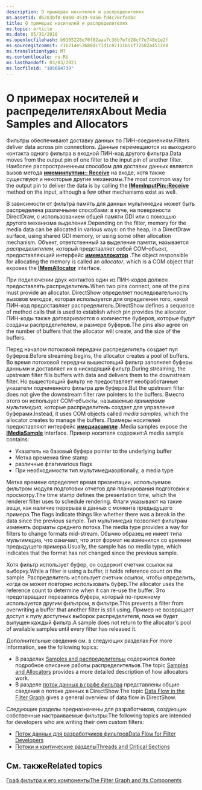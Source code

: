```yaml
---
description: О примерах носителей и распределителях
ms.assetid: d6283bf0-0460-4519-9a56-fd4c78cfaabc
title: О примерах носителей и распределителях
ms.topic: article
ms.date: 05/31/2018
ms.openlocfilehash: b9105228e70f82aaa7c36b7e7d28cf7e748e1e2f
ms.sourcegitcommit: c16214e53680dc71d1c07111b51f72b82a4512d8
ms.translationtype: MT
ms.contentlocale: ru-RU
ms.lasthandoff: 03/03/2021
ms.locfileid: "105684739"
---
```

# <a name="about-media-samples-and-allocators"></a><span data-ttu-id="7858d-103">О примерах носителей и распределителях</span><span class="sxs-lookup"><span data-stu-id="7858d-103">About Media Samples and Allocators</span></span>

<span data-ttu-id="7858d-104">Фильтры обеспечивают доставку данных по ПИН-соединениям.</span><span class="sxs-lookup"><span data-stu-id="7858d-104">Filters deliver data across pin connections.</span></span> <span data-ttu-id="7858d-105">Данные перемещаются из выходного контакта одного фильтра в входной ПИН-код другого фильтра.</span><span class="sxs-lookup"><span data-stu-id="7858d-105">Data moves from the output pin of one filter to the input pin of another filter.</span></span> <span data-ttu-id="7858d-106">Наиболее распространенным способом для доставки данных является вызов метода [**имеминпутпин:: Receive**](/windows/desktop/api/Strmif/nf-strmif-imeminputpin-receive) на входе, хотя также существуют и некоторые другие механизмы.</span><span class="sxs-lookup"><span data-stu-id="7858d-106">The most common way for the output pin to deliver the data is by calling the [**IMemInputPin::Receive**](/windows/desktop/api/Strmif/nf-strmif-imeminputpin-receive) method on the input, although a few other mechanisms exist as well.</span></span>

<span data-ttu-id="7858d-107">В зависимости от фильтра память для данных мультимедиа может быть распределена различными способами: в куче, на поверхности DirectDraw, с использованием общей памяти GDI или с помощью другого механизма выделения.</span><span class="sxs-lookup"><span data-stu-id="7858d-107">Depending on the filter, memory for the media data can be allocated in various ways: on the heap, in a DirectDraw surface, using shared GDI memory, or using some other allocation mechanism.</span></span> <span data-ttu-id="7858d-108">Объект, ответственный за выделение памяти, называется *распределителем*, который представляет собой COM-объект, предоставляющий интерфейс [**имемаллокатор**](/windows/desktop/api/Strmif/nn-strmif-imemallocator) .</span><span class="sxs-lookup"><span data-stu-id="7858d-108">The object responsible for allocating the memory is called an *allocator*, which is a COM object that exposes the [**IMemAllocator**](/windows/desktop/api/Strmif/nn-strmif-imemallocator) interface.</span></span>

<span data-ttu-id="7858d-109">При подключении двух контактов один из ПИН-кодов должен предоставлять распределитель.</span><span class="sxs-lookup"><span data-stu-id="7858d-109">When two pins connect, one of the pins must provide an allocator.</span></span> <span data-ttu-id="7858d-110">DirectShow определяет последовательность вызовов методов, которая используется для определения того, какой ПИН-код предоставляет распределитель.</span><span class="sxs-lookup"><span data-stu-id="7858d-110">DirectShow defines a sequence of method calls that is used to establish which pin provides the allocator.</span></span> <span data-ttu-id="7858d-111">ПИН-коды также договариваются о количестве буферов, которые будут созданы распределителем, и размере буферов.</span><span class="sxs-lookup"><span data-stu-id="7858d-111">The pins also agree on the number of buffers that the allocator will create, and the size of the buffers.</span></span>

<span data-ttu-id="7858d-112">Перед началом потоковой передачи распределитель создает пул буферов.</span><span class="sxs-lookup"><span data-stu-id="7858d-112">Before streaming begins, the allocator creates a pool of buffers.</span></span> <span data-ttu-id="7858d-113">Во время потоковой передачи вышестоящий фильтр заполняет буферы данными и доставляет их в нисходящий фильтр.</span><span class="sxs-lookup"><span data-stu-id="7858d-113">During streaming, the upstream filter fills buffers with data and delivers them to the downstream filter.</span></span> <span data-ttu-id="7858d-114">Но вышестоящий фильтр не предоставляет необработанные указатели подчиненного фильтра для буферов.</span><span class="sxs-lookup"><span data-stu-id="7858d-114">But the upstream filter does not give the downstream filter raw pointers to the buffers.</span></span> <span data-ttu-id="7858d-115">Вместо этого он использует COM-объекты, называемые *примерами мультимедиа*, которые распределитель создает для управления буферами.</span><span class="sxs-lookup"><span data-stu-id="7858d-115">Instead, it uses COM objects called *media samples*, which the allocator creates to manage the buffers.</span></span> <span data-ttu-id="7858d-116">Примеры носителей предоставляют интерфейс [**имедиасампле**](/windows/desktop/api/Strmif/nn-strmif-imediasample) .</span><span class="sxs-lookup"><span data-stu-id="7858d-116">Media samples expose the [**IMediaSample**](/windows/desktop/api/Strmif/nn-strmif-imediasample) interface.</span></span> <span data-ttu-id="7858d-117">Пример носителя содержит:</span><span class="sxs-lookup"><span data-stu-id="7858d-117">A media sample contains:</span></span>

-   <span data-ttu-id="7858d-118">Указатель на базовый буфер</span><span class="sxs-lookup"><span data-stu-id="7858d-118">a pointer to the underlying buffer</span></span>
-   <span data-ttu-id="7858d-119">Метка времени</span><span class="sxs-lookup"><span data-stu-id="7858d-119">a time stamp</span></span>
-   <span data-ttu-id="7858d-120">различные флаги</span><span class="sxs-lookup"><span data-stu-id="7858d-120">various flags</span></span>
-   <span data-ttu-id="7858d-121">При необходимости тип мультимедиа</span><span class="sxs-lookup"><span data-stu-id="7858d-121">optionally, a media type</span></span>

<span data-ttu-id="7858d-122">Метка времени определяет время презентации, используемое фильтром модуля подготовки отчетов для планирования подготовки к просмотру.</span><span class="sxs-lookup"><span data-stu-id="7858d-122">The time stamp defines the presentation time, which the renderer filter uses to schedule rendering.</span></span> <span data-ttu-id="7858d-123">Флаги указывают на такие вещи, как наличие перерыва в данных с момента предыдущего примера.</span><span class="sxs-lookup"><span data-stu-id="7858d-123">The flags indicate things like whether there was a break in the data since the previous sample.</span></span> <span data-ttu-id="7858d-124">Тип мультимедиа позволяет фильтрам изменять форматы среднего потока.</span><span class="sxs-lookup"><span data-stu-id="7858d-124">The media type provides a way for filters to change formats mid-stream.</span></span> <span data-ttu-id="7858d-125">Обычно образец не имеет типа мультимедиа, что означает, что этот формат не изменился со времени предыдущего примера.</span><span class="sxs-lookup"><span data-stu-id="7858d-125">Usually, the sample has no media type, which indicates that the format has not changed since the previous sample.</span></span>

<span data-ttu-id="7858d-126">Хотя фильтр использует буфер, он содержит счетчик ссылок на выборку.</span><span class="sxs-lookup"><span data-stu-id="7858d-126">While a filter is using a buffer, it holds reference count on the sample.</span></span> <span data-ttu-id="7858d-127">Распределитель использует счетчик ссылок, чтобы определить, когда он может повторно использовать буфер.</span><span class="sxs-lookup"><span data-stu-id="7858d-127">The allocator uses the reference count to determine when it can re-use the buffer.</span></span> <span data-ttu-id="7858d-128">Это предотвращает перезапись буфера, который по-прежнему используется другим фильтром, в фильтре.</span><span class="sxs-lookup"><span data-stu-id="7858d-128">This prevents a filter from overwriting a buffer that another filter is still using.</span></span> <span data-ttu-id="7858d-129">Пример не возвращает доступ к пулу доступных выборок распределителя, пока не будет выпущен каждый фильтр.</span><span class="sxs-lookup"><span data-stu-id="7858d-129">A sample does not return to the allocator's pool of available samples until every filter has released it.</span></span>

<span data-ttu-id="7858d-130">Дополнительные сведения см. в следующих разделах:</span><span class="sxs-lookup"><span data-stu-id="7858d-130">For more information, see the following topics:</span></span>

-   <span data-ttu-id="7858d-131">В разделах [Samples and распределительы](samples-and-allocators.md) содержится более подробное описание работы распределительов.</span><span class="sxs-lookup"><span data-stu-id="7858d-131">The topic [Samples and Allocators](samples-and-allocators.md) provides a more detailed description of how allocators work.</span></span>
-   <span data-ttu-id="7858d-132">В разделе [поток данных в графе фильтра](data-flow-in-the-filter-graph.md) представлены общие сведения о потоке данных в DirectShow.</span><span class="sxs-lookup"><span data-stu-id="7858d-132">The topic [Data Flow in the Filter Graph](data-flow-in-the-filter-graph.md) gives a general overview of data flow in DirectShow.</span></span>

<span data-ttu-id="7858d-133">Следующие разделы предназначены для разработчиков, создающих собственные настраиваемые фильтры:</span><span class="sxs-lookup"><span data-stu-id="7858d-133">The following topics are intended for developers who are writing their own custom filters:</span></span>

-   [<span data-ttu-id="7858d-134">Поток данных для разработчиков фильтров</span><span class="sxs-lookup"><span data-stu-id="7858d-134">Data Flow for Filter Developers</span></span>](data-flow-for-filter-developers.md)
-   [<span data-ttu-id="7858d-135">Потоки и критические разделы</span><span class="sxs-lookup"><span data-stu-id="7858d-135">Threads and Critical Sections</span></span>](threads-and-critical-sections.md)

## <a name="related-topics"></a><span data-ttu-id="7858d-136">См. также</span><span class="sxs-lookup"><span data-stu-id="7858d-136">Related topics</span></span>

<dl> <dt>

[<span data-ttu-id="7858d-137">Граф фильтра и его компоненты</span><span class="sxs-lookup"><span data-stu-id="7858d-137">The Filter Graph and Its Components</span></span>](the-filter-graph-and-its-components.md)
</dt> </dl>

 

 



